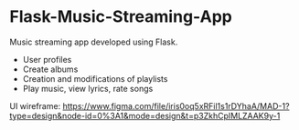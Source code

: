 # Flask-Music-Streaming-App

Music streaming app developed using Flask. 

- User profiles
- Create albums
- Creation and modifications of playlists
- Play music, view lyrics, rate songs

UI wireframe: https://www.figma.com/file/iris0oq5xRFil1s1rDYhaA/MAD-1?type=design&node-id=0%3A1&mode=design&t=p3ZkhCpIMLZAAK9y-1
